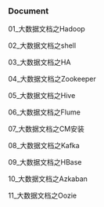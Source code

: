 ### Document

01_大数据文档之Hadoop

02_大数据文档之shell

03_大数据文档之HA

04_大数据文档之Zookeeper

05_大数据文档之Hive

06_大数据文档之Flume

07_大数据文档之CM安装

08_大数据文档之Kafka

09_大数据文档之HBase

10_大数据文档之Azkaban

11_大数据文档之Oozie
